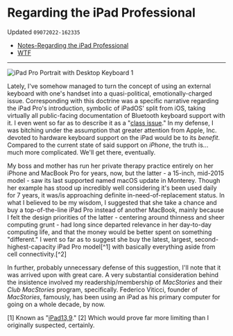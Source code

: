 # Regarding the iPad Professional
Updated `09072022-162335`

- [Notes-Regarding the iPad Professional](drafts://open?uuid=40EE2100-5A13-4D4C-8DE6-6838131CDBEF)
- [WTF](https://davidblue.wtf/drafts/44BC145C-E05C-4E75-9771-A6711BE80FC8.html)

---

![iPad Pro Portrait with Desktop Keyboard 1](https://i.snap.as/lfz77IGN.jpeg)

Lately, I've somehow managed to turn the concept of using an external keyboard with one's handset into a quasi-political, emotionally-charged issue. Corresponding with this doctrine was a specific narrative regarding the iPad Pro's introduction, symbolic of iPadOS' split from iOS, taking virtually all public-facing documentation of Bluetooth keyboard support with it. I even went so far as to describe it as a "[class issue](https://whyp.it/t/the-iphone-x-bluetooth-keyboard-issue-is-a-class-issue-45467¸)." In my defense, I was bitching under the assumption that greater attention from Apple, Inc. devoted to hardware keyboard support on the iPad would be to its *benefit*. Compared to the current state of said support on *iPhone*, the truth is... much more complicated. We'll get there, eventually.

My boss and mother has run her private therapy practice entirely on her iPhone and MacBook Pro for years, now, but the latter - a 15-inch, mid-2015 model - saw its last supported named macOS update in Monterey. Though her example has stood up incredibly well considering it's been used daily for 7 years, it was/is approaching definite in-need-of-replacement status. In what I believed to be my wisdom, I suggested that she take a chance and buy a top-of-the-line iPad Pro instead of another MacBook, mainly because I felt the design priorities of the latter - centering around thinness and sheer computing grunt - had long since departed relevance in her day-to-day computing life, and that the money would be better spent on something "different." I went so far as to suggest she buy the latest, largest, second-highest-capacity iPad Pro model[^1] with basically everything aside from cell connectivity.[^2]

In further, probably unnecessary defense of this suggestion, I'll note that it was arrived upon with great care. A very substantial consideration behind the insistence involved my readership/membership of *MacStories* and their *Club MacStories* program, specifically. Federico Viticci, founder of *MacStories*, famously, has been using an iPad as his primary computer for going on a whole decade, by now.

[1] Known as "[iPad13,9](https://phonedb.net/index.php?m=device&id=19186&c=apple_ipad_pro_12.9-inch_2021_5th_gen_a2378_wifi_1tb__apple_ipad_13,9)."
[2] Which would prove far more limiting than I originally suspected, certainly.